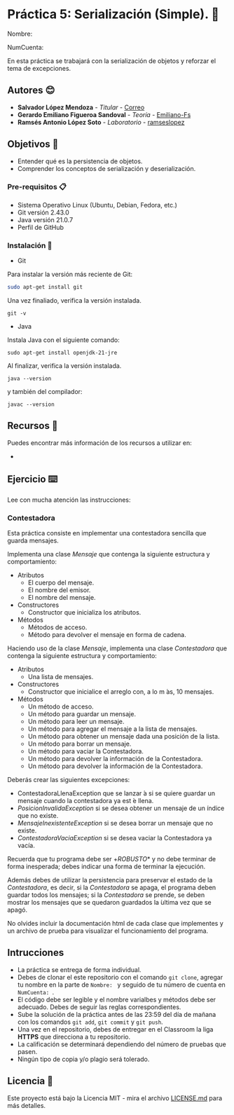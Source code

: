 # Práctica 5: Serialización (Simple). 📌

Nombre: 

NumCuenta: 

En esta práctica se trabajará con la serialización de objetos y reforzar el tema de excepciones.

## Autores 😊
* **Salvador López Mendoza** - *Titular* - [Correo](slm@ciencias.unam.mx)
* **Gerardo Emiliano Figueroa Sandoval** - *Teoría* - [Emiliano-Fs](https://github.com/Emiliano-FS)
* **Ramsés Antonio López Soto** - *Laboratorio* - [ramseslopez](https://github.com/ramseslopez)
  
## Objetivos 🚀

- Entender qué es la persistencia de objetos.
- Comprender los conceptos de serialización y deserialización.

### Pre-requisitos 📋

- Sistema Operativo Linux (Ubuntu, Debian, Fedora, etc.)
- Git versión 2.43.0
- Java versión 21.0.7
- Perfil de GitHub

### Instalación 🔧

- Git

Para instalar la versión más reciente de Git:

```bash
sudo apt-get install git

```
Una vez finaliado, verifica la versión instalada.

```
git -v
```

- Java
  
Instala Java con el siguiente comando:

```
sudo apt-get install openjdk-21-jre
```

Al finalizar, verifica la versión instalada.

```
java --version
```
y también del compilador:

```
javac --version
``` 

## Recursos 📖

Puedes encontrar más información de los recursos a utilizar en:

- []()

## Ejercicio ⌨️

Lee con mucha atención las instrucciones:

### Contestadora

Esta práctica consiste en implementar una contestadora sencilla que guarda mensajes.

Implementa una clase _Mensaje_ que contenga la siguiente estructura y comportamiento:
  - Atributos
    - El cuerpo del mensaje.
    - El nombre del emisor.
    - El nombre del mensaje.
  - Constructores
    - Constructor que inicializa los atributos.
  - Métodos
    - Métodos de acceso.
    - Método para devolver el mensaje en forma de cadena.

Haciendo uso de la clase _Mensaje_, implementa una clase _Contestadora_ que contenga la siguiente estructura y comportamiento:

  - Atributos
    - Una lista de mensajes.
  - Constructores
    - Constructor que inicialice el arreglo con, a lo m ́as, 10 mensajes.
  - Métodos
    - Un método de acceso.
    - Un método para guardar un mensaje.
    - Un método para leer un mensaje.
    - Un método para agregar el mensaje a la lista de mensajes.
    - Un método para obtener un mensaje dada una posición de la lista.
    - Un método para borrar un mensaje.
    - Un método para vaciar la Contestadora.
    - Un método para devolver la información de la Contestadora.
    - Un método para devolver la información de la Contestadora.

Deberás crear las siguientes excepciones:
   - ContestadoraLlenaException que se lanzar ́a si se quiere guardar un mensaje cuando la contestadora ya est ́e llena.
   - _PosicionInvalidaException_ si se desea obtener un mensaje de un  ́ındice que no existe.
   - _MensajeInexistenteException_ si se desea borrar un mensaje que no existe.
   - _ContestadoraVaciaException_ si se desea vaciar la Contestadora ya vacía.

Recuerda que tu programa debe ser +*ROBUSTO** y no debe terminar de forma inesperada;
debes indicar una forma de terminar la ejecución.

Además debes de utilizar la persistencia para preservar el estado de la _Contestadora_, es decir, si la _Contestadora_ se apaga, el programa deben guardar todos los mensajes; si la _Contestadora_ se prende, se deben mostrar los mensajes que se quedaron guardados la  ́ultima vez que se apagó.

No olvides incluir la documentación html de cada clase que implementes y un archivo de
prueba para visualizar el funcionamiento del programa.


## Intrucciones

* La práctica se entrega de forma individual.
* Debes de clonar el este repositorio con el comando `git clone`, agregar tu nombre en la parte de `Nombre: ` y seguido de tu número de cuenta en `NumCuenta: `.
* El código debe ser legible y el nombre varialbes y métodos debe ser adecuado. Debes de seguir las reglas correspondientes.
* Sube la solución de la práctica antes de las 23:59 del día de mañana con los comandos `git add`, `git commit` y `git push`.
* Una vez en el repositorio, debes de entregar en el Classroom la liga **HTTPS** que direcciona a tu repositorio.
* La calificación se determinará dependiendo del número de pruebas que pasen.
* Ningún tipo de copia y/o plagio será tolerado.

## Licencia 📄

Este proyecto está bajo la Licencia MIT - mira el archivo [LICENSE.md](LICENSE.md) para más detalles.
